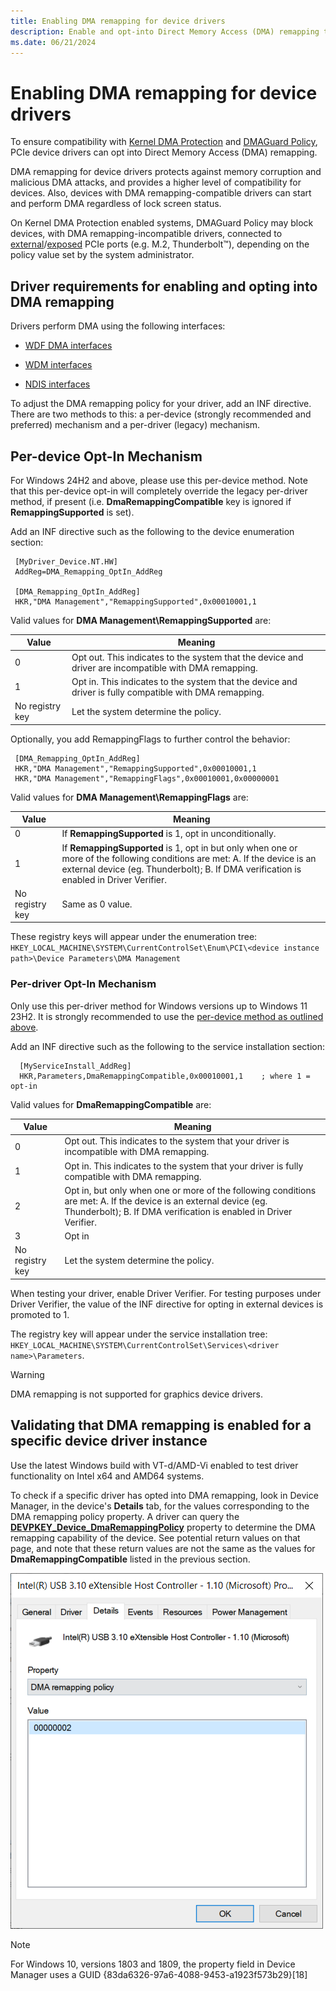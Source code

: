 ```yaml
---
title: Enabling DMA remapping for device drivers
description: Enable and opt-into Direct Memory Access (DMA) remapping to ensure compatibility with Kernel DMA Protection and DMAGuard policies
ms.date: 06/21/2024
---
```


# Enabling DMA remapping for device drivers

To ensure compatibility with [Kernel DMA Protection](/windows/security/information-protection/kernel-dma-protection-for-thunderbolt) and [DMAGuard Policy](/windows/client-management/mdm/policy-csp-dmaguard#dmaguard-deviceenumerationpolicy), PCIe device drivers can opt into Direct Memory Access (DMA) remapping.

DMA remapping for device drivers protects against memory corruption and malicious DMA attacks, and provides a higher level of compatibility for devices. Also, devices with DMA remapping-compatible drivers can start and perform DMA regardless of lock screen status.

On Kernel DMA Protection enabled systems, DMAGuard Policy may block devices, with DMA remapping-incompatible drivers, connected to [external](./dsd-for-pcie-root-ports.md#identifying-externally-exposed-pcie-root-ports)/[exposed](./dsd-for-pcie-root-ports.md#identifying-internal-pcie-ports-accessible-to-users-and-requiring-dma-protection) PCIe ports (e.g. M.2, Thunderbolt&trade;), depending on the policy value set by the system administrator.

## Driver requirements for enabling and opting into DMA remapping

Drivers perform DMA using the following interfaces:

- [WDF DMA interfaces](../wdf/introduction-to-dma-in-windows-driver-framework.md)

- [WDM interfaces](/windows-hardware/drivers/ddi/wdm/)

- [NDIS interfaces](/windows-hardware/drivers/ddi/_netvista/)

To adjust the DMA remapping policy for your driver, add an INF directive. There are two methods to this: a per-device (strongly recommended and preferred) mechanism and a per-driver (legacy) mechanism.

## Per-device Opt-In Mechanism

For Windows 24H2 and above, please use this per-device method. Note that this per-device opt-in will completely override the legacy per-driver method, if present (i.e. **DmaRemappingCompatible** key is ignored if **RemappingSupported** is set).

Add an INF directive such as the following to the device enumeration section:

``` inf
 [MyDriver_Device.NT.HW]
 AddReg=DMA_Remapping_OptIn_AddReg
 
 [DMA_Remapping_OptIn_AddReg]
 HKR,"DMA Management","RemappingSupported",0x00010001,1
```

Valid values for **DMA Management\RemappingSupported** are:

| Value | Meaning |
| ----- | ------- |
| 0     | Opt out. This indicates to the system that the device and driver are incompatible with DMA remapping. |
| 1     | Opt in. This indicates to the system that the device and driver is fully compatible with DMA remapping. |
| No registry key | Let the system determine the policy. |

<div>
Optionally, you add RemappingFlags to further control the behavior:

``` inf
 [DMA_Remapping_OptIn_AddReg]
 HKR,"DMA Management","RemappingSupported",0x00010001,1
 HKR,"DMA Management","RemappingFlags",0x00010001,0x00000001
```

Valid values for **DMA Management\RemappingFlags** are:

| Value | Meaning |
| ----- | ------- |
| 0     | If **RemappingSupported** is 1, opt in unconditionally. |
| 1     | If **RemappingSupported** is 1, opt in but only when one or more of the following conditions are met: A. If the device is an external device (eg. Thunderbolt); B. If DMA verification is enabled in Driver Verifier. |
| No registry key | Same as 0 value. |

These registry keys will appear under the enumeration tree: ``HKEY_LOCAL_MACHINE\SYSTEM\CurrentControlSet\Enum\PCI\<device instance path>\Device Parameters\DMA Management``

### Per-driver Opt-In Mechanism
Only use this per-driver method for Windows versions up to Windows 11 23H2. It is strongly recommended to use the [per-device method as outlined above](#Per-device-Opt-In-Mechanism).

Add an INF directive such as the following to the service installation section:

```inf
  [MyServiceInstall_AddReg]
  HKR,Parameters,DmaRemappingCompatible,0x00010001,1    ; where 1 = opt-in
```
  
Valid values for **DmaRemappingCompatible** are:

| Value | Meaning |
| ----- | ------- |
| 0     | Opt out. This indicates to the system that your driver is incompatible with DMA remapping. |
| 1     | Opt in. This indicates to the system that your driver is fully compatible with DMA remapping. |
| 2     | Opt in, but only when one or more of the following conditions are met: A. If the device is an external device (eg. Thunderbolt); B. If DMA verification is enabled in Driver Verifier. |
| 3     | Opt in
| No registry key | Let the system determine the policy. |

When testing your driver, enable Driver Verifier. For testing purposes under Driver Verifier, the value of the INF directive for opting in external devices is promoted to 1.

The registry key will appear under the service installation tree: ``HKEY_LOCAL_MACHINE\SYSTEM\CurrentControlSet\Services\<driver name>\Parameters``.

> [!WARNING]
> DMA remapping is not supported for graphics device drivers.

## Validating that DMA remapping is enabled for a specific device driver instance

Use the latest Windows build with VT-d/AMD-Vi enabled to test driver functionality on Intel x64 and AMD64 systems.

To check if a specific driver has opted into DMA remapping, look in Device Manager, in the device's **Details** tab, for the values corresponding to the DMA remapping policy property. A driver can query the [**DEVPKEY_Device_DmaRemappingPolicy**](../install/devpkey-device-dmaremappingpolicy.md) property to determine the DMA remapping capability of the device. See potential return values on that page, and note that these return values are not the same as the values for **DmaRemappingCompatible** listed in the previous section.

![Device Manager Details Tab.](images/device-details-tab-1903.png)

>[!NOTE]
> For Windows 10, versions 1803 and 1809, the property field in Device Manager uses a GUID {83da6326-97a6-4088-9453-a1923f573b29}[18]
